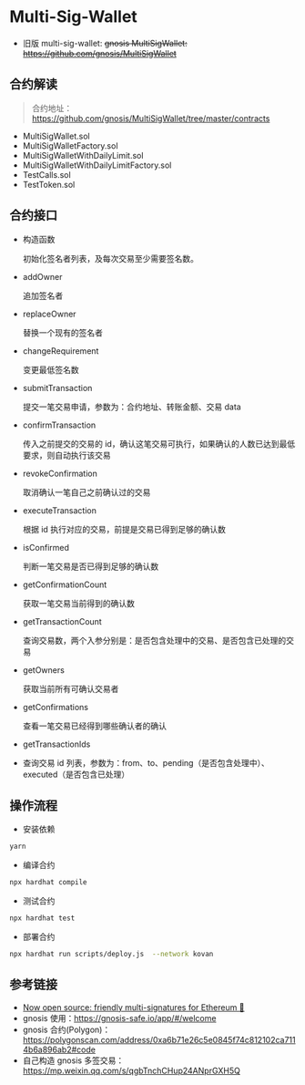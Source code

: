 # Multi-Sig-Wallet

- 旧版 multi-sig-wallet: <del>gnosis MultiSigWallet: <https://github.com/gnosis/MultiSigWallet></del>

## 合约解读

> 合约地址：https://github.com/gnosis/MultiSigWallet/tree/master/contracts

- MultiSigWallet.sol
- MultiSigWalletFactory.sol
- MultiSigWalletWithDailyLimit.sol
- MultiSigWalletWithDailyLimitFactory.sol
- TestCalls.sol
- TestToken.sol

## 合约接口

- 构造函数

  初始化签名者列表，及每次交易至少需要签名数。

- addOwner

  追加签名者

- replaceOwner

  替换一个现有的签名者

- changeRequirement

  变更最低签名数

- submitTransaction

  提交一笔交易申请，参数为：合约地址、转账金额、交易 data

- confirmTransaction

  传入之前提交的交易的 id，确认这笔交易可执行，如果确认的人数已达到最低要求，则自动执行该交易

- revokeConfirmation

  取消确认一笔自己之前确认过的交易

- executeTransaction

  根据 id 执行对应的交易，前提是交易已得到足够的确认数

- isConfirmed

  判断一笔交易是否已得到足够的确认数

- getConfirmationCount

  获取一笔交易当前得到的确认数

- getTransactionCount

  查询交易数，两个入参分别是：是否包含处理中的交易、是否包含已处理的交易

- getOwners

  获取当前所有可确认交易者

- getConfirmations

  查看一笔交易已经得到哪些确认者的确认

- getTransactionIds
- 查询交易 id 列表，参数为：from、to、pending（是否包含处理中）、executed（是否包含已处理）

## 操作流程

- 安装依赖

```sh
yarn
```

- 编译合约

```sh
npx hardhat compile
```

- 测试合约

```sh
npx hardhat test
```

- 部署合约

```sh
npx hardhat run scripts/deploy.js  --network kovan
```

## 参考链接

- [Now open source: friendly multi-signatures for Ethereum 🔑](https://medium.com/dsys/now-open-source-friendly-multi-signatures-for-ethereum-d75ca5a0dc5c)
- gnosis 使用：<https://gnosis-safe.io/app/#/welcome>
- gnosis 合约(Polygon)： <https://polygonscan.com/address/0xa6b71e26c5e0845f74c812102ca7114b6a896ab2#code>
- 自己构造 gnosis 多签交易： <https://mp.weixin.qq.com/s/qgbTnchCHup24ANprGXH5Q>

